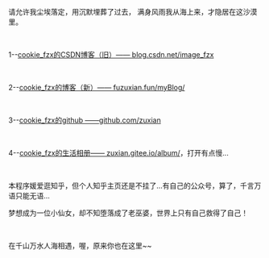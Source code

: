 请允许我尘埃落定，用沉默埋葬了过去，
满身风雨我从海上来，才隐居在这沙漠里。

&nbsp;
&nbsp;

1--[cookie_fzx的CSDN博客（旧）—— blog.csdn.net/image_fzx](https://blog.csdn.net/image_fzx)

&nbsp;

2--[cookie_fzx的博客（新）——  fuzuxian.fun/myBlog/](https://fuzuxian.fun/myBlog/)

&nbsp;

3--[cookie_fzx的github ——github.com/zuxian](https://github.com/zuxian)

&nbsp;



4--[cookie_fzx的生活相册—— zuxian.gitee.io/album/](http://zuxian.gitee.io/album/)，打开有点慢...



&nbsp;


本程序媛爱逛知乎，但个人知乎主页还是不挂了...有自己的公众号，算了，千言万语只能无语...

梦想成为一位小仙女，却不知堕落成了老巫婆，世界上只有自己救得了自己！


&nbsp;
&nbsp;


在千山万水人海相遇，喔，原来你也在这里~~


